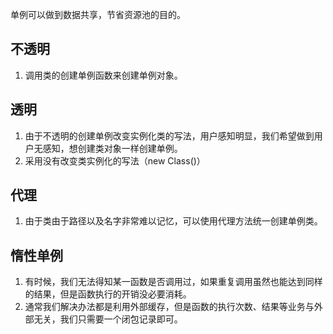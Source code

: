 单例可以做到数据共享，节省资源池的目的。

## 不透明
1. 调用类的创建单例函数来创建单例对象。

## 透明
1. 由于不透明的创建单例改变实例化类的写法，用户感知明显，我们希望做到用户无感知，想创建类对象一样创建单例。
2. 采用没有改变类实例化的写法（new Class()）

## 代理
1. 由于类由于路径以及名字非常难以记忆，可以使用代理方法统一创建单例类。

## 惰性单例
1. 有时候，我们无法得知某一函数是否调用过，如果重复调用虽然也能达到同样的结果，但是函数执行的开销没必要消耗。
2. 通常我们解决办法都是利用外部缓存，但是函数的执行次数、结果等业务与外部无关，我们只需要一个闭包记录即可。